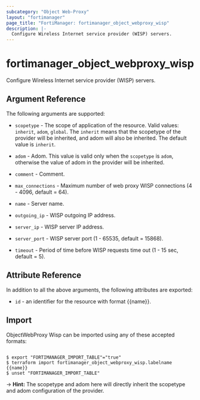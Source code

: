 ```yaml
---
subcategory: "Object Web-Proxy"
layout: "fortimanager"
page_title: "FortiManager: fortimanager_object_webproxy_wisp"
description: |-
  Configure Wireless Internet service provider (WISP) servers.
---
```


# fortimanager_object_webproxy_wisp
Configure Wireless Internet service provider (WISP) servers.

## Argument Reference


The following arguments are supported:

* `scopetype` - The scope of application of the resource. Valid values: `inherit`, `adom`, `global`. The `inherit` means that the scopetype of the provider will be inherited, and adom will also be inherited. The default value is `inherit`.
* `adom` - Adom. This value is valid only when the `scopetype` is `adom`, otherwise the value of adom in the provider will be inherited.

* `comment` - Comment.
* `max_connections` - Maximum number of web proxy WISP connections (4 - 4096, default = 64).
* `name` - Server name.
* `outgoing_ip` - WISP outgoing IP address.
* `server_ip` - WISP server IP address.
* `server_port` - WISP server port (1 - 65535, default = 15868).
* `timeout` - Period of time before WISP requests time out (1 - 15 sec, default = 5).


## Attribute Reference

In addition to all the above arguments, the following attributes are exported:
* `id` - an identifier for the resource with format {{name}}.

## Import

ObjectWebProxy Wisp can be imported using any of these accepted formats:
```

$ export "FORTIMANAGER_IMPORT_TABLE"="true"
$ terraform import fortimanager_object_webproxy_wisp.labelname {{name}}
$ unset "FORTIMANAGER_IMPORT_TABLE"
```
-> **Hint:** The scopetype and adom here will directly inherit the scopetype and adom configuration of the provider.
